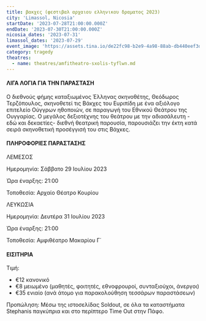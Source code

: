 ```yaml
---
title: βακχες (φεστιβαλ αρχαιου ελληνικου δραματος 2023)
city: 'Limassol, Nicosia'
startDate: '2023-07-28T21:00:00.000Z'
endDate: '2023-07-30T21:00:00.000Z'
nicosia_dates: '2023-07-31'
limassol_dates: '2023-07-29'
event_image: 'https://assets.tina.io/de22fc98-b2e9-4a98-88ab-db440eef3dc1/Vakxes_1.jpg'
category: tragedy
theatres:
  - name: theatres/amfitheatro-sxolis-tyflwn.md
---
```


#### ΛΙΓΑ ΛΟΓΙΑ ΓΙΑ ΤΗΝ ΠΑΡΑΣΤΑΣΗ

Ο διεθνούς	φήμης	καταξιωμένος Έλληνας	σκηνοθέτης,	Θεόδωρος	Τερζόπουλος, σκηνοθετεί τις Βάκχες	του Ευριπίδη με ένα αξιόλογο επιτελείο Ούγγρων ηθοποιών, σε παραγωγή του Εθνικού Θεάτρου της Ουγγαρίας. Ο μεγάλος δεξιοτέχνης του θεάτρου με την αδιασάλευτη - εδώ και δεκαετίες- διεθνή θεατρική παρουσία, παρουσιάζει την έκτη κατά σειρά σκηνοθετική	προσέγγισή του στις Βάχκες.

#### ΠΛΗΡΟΦΟΡΙΕΣ ΠΑΡΑΣΤΑΣΗΣ

ΛΕΜΕΣΟΣ

Ημερομηνία: Σάββατο 29 Ιουλίου 2023

Ώρα έναρξης: 21:00

Τοποθεσία: Αρχαίο Θέατρο Κουρίου

ΛΕΥΚΩΣΙΑ

Ημερομηνία: Δευτέρα 31 Ιουλίου 2023

Ώρα έναρξης: 21:00

Τοποθεσία: Αμφιθέατρο Μακαρίου Γ΄

#### ΕΙΣΙΤΗΡΙΑ

Τιμή:

* €12 κανονικό
* €8 μειωμένο	(μαθητές, φοιτητές, εθνοφρουροί, συνταξιούχοι, άνεργοι)
* €35 ενιαίο (ανά άτομο για παρακολούθηση τεσσάρων παραστάσεων)

Προπώληση: Μέσω της ιστοσελίδας Soldout, σε όλα τα καταστήματα Stephanis παγκύπρια και στο περίπτερο Time Out στην Πάφο.


